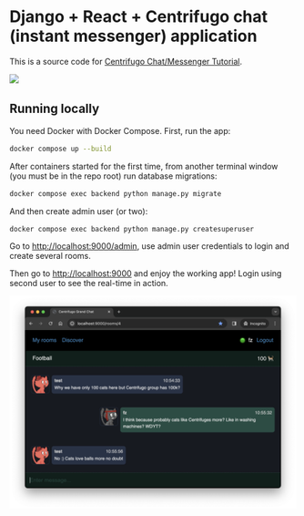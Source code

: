 # Django + React + Centrifugo chat (instant messenger) application 

This is a source code for [Centrifugo Chat/Messenger Tutorial](https://centrifugal.dev/docs/tutorial/intro).

<img src="https://centrifugal.dev/img/grand-chat-tutorial-tech.png?v=1" />

## Running locally

You need Docker with Docker Compose. First, run the app:

```sh
docker compose up --build
```

After containers started for the first time, from another terminal window (you must be in the repo root) run database migrations:

```sh
docker compose exec backend python manage.py migrate
```

And then create admin user (or two):

```
docker compose exec backend python manage.py createsuperuser
```

Go to [http://localhost:9000/admin](http://localhost:9000/admin), use admin user credentials to login and create several rooms.

Then go to [http://localhost:9000](http://localhost:9000) and enjoy the working app! Login using second user to see the real-time in action.

![demo](grandchat.png?raw=true "Image of app")
